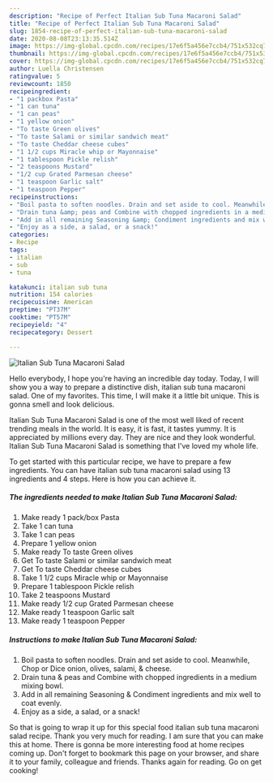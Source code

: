 ```yaml
---
description: "Recipe of Perfect Italian Sub Tuna Macaroni Salad"
title: "Recipe of Perfect Italian Sub Tuna Macaroni Salad"
slug: 1854-recipe-of-perfect-italian-sub-tuna-macaroni-salad
date: 2020-08-08T23:13:35.514Z
image: https://img-global.cpcdn.com/recipes/17e6f5a456e7ccb4/751x532cq70/italian-sub-tuna-macaroni-salad-recipe-main-photo.jpg
thumbnail: https://img-global.cpcdn.com/recipes/17e6f5a456e7ccb4/751x532cq70/italian-sub-tuna-macaroni-salad-recipe-main-photo.jpg
cover: https://img-global.cpcdn.com/recipes/17e6f5a456e7ccb4/751x532cq70/italian-sub-tuna-macaroni-salad-recipe-main-photo.jpg
author: Luella Christensen
ratingvalue: 5
reviewcount: 1850
recipeingredient:
- "1 packbox Pasta"
- "1 can tuna"
- "1 can peas"
- "1 yellow onion"
- "To taste Green olives"
- "To taste Salami or similar sandwich meat"
- "To taste Cheddar cheese cubes"
- "1 1/2 cups Miracle whip or Mayonnaise"
- "1 tablespoon Pickle relish"
- "2 teaspoons Mustard"
- "1/2 cup Grated Parmesan cheese"
- "1 teaspoon Garlic salt"
- "1 teaspoon Pepper"
recipeinstructions:
- "Boil pasta to soften noodles. Drain and set aside to cool. Meanwhile, Chop or Dice onion, olives, salami, &amp; cheese."
- "Drain tuna &amp; peas and Combine with chopped ingredients in a medium mixing bowl."
- "Add in all remaining Seasoning &amp; Condiment ingredients and mix well to coat evenly."
- "Enjoy as a side, a salad, or a snack!"
categories:
- Recipe
tags:
- italian
- sub
- tuna

katakunci: italian sub tuna 
nutrition: 154 calories
recipecuisine: American
preptime: "PT37M"
cooktime: "PT57M"
recipeyield: "4"
recipecategory: Dessert

---
```



![Italian Sub Tuna Macaroni Salad](https://img-global.cpcdn.com/recipes/17e6f5a456e7ccb4/751x532cq70/italian-sub-tuna-macaroni-salad-recipe-main-photo.jpg)

Hello everybody, I hope you're having an incredible day today. Today, I will show you a way to prepare a distinctive dish, italian sub tuna macaroni salad. One of my favorites. This time, I will make it a little bit unique. This is gonna smell and look delicious.

Italian Sub Tuna Macaroni Salad is one of the most well liked of recent trending meals in the world. It is easy, it is fast, it tastes yummy. It is appreciated by millions every day. They are nice and they look wonderful. Italian Sub Tuna Macaroni Salad is something that I've loved my whole life.




To get started with this particular recipe, we have to prepare a few ingredients. You can have italian sub tuna macaroni salad using 13 ingredients and 4 steps. Here is how you can achieve it.

<!--inarticleads1-->

##### The ingredients needed to make Italian Sub Tuna Macaroni Salad:

1. Make ready 1 pack/box Pasta
1. Take 1 can tuna
1. Take 1 can peas
1. Prepare 1 yellow onion
1. Make ready To taste Green olives
1. Get To taste Salami or similar sandwich meat
1. Get To taste Cheddar cheese cubes
1. Take 1 1/2 cups Miracle whip or Mayonnaise
1. Prepare 1 tablespoon Pickle relish
1. Take 2 teaspoons Mustard
1. Make ready 1/2 cup Grated Parmesan cheese
1. Make ready 1 teaspoon Garlic salt
1. Make ready 1 teaspoon Pepper




<!--inarticleads2-->

##### Instructions to make Italian Sub Tuna Macaroni Salad:

1. Boil pasta to soften noodles. Drain and set aside to cool. Meanwhile, Chop or Dice onion, olives, salami, &amp; cheese.
1. Drain tuna &amp; peas and Combine with chopped ingredients in a medium mixing bowl.
1. Add in all remaining Seasoning &amp; Condiment ingredients and mix well to coat evenly.
1. Enjoy as a side, a salad, or a snack!




So that is going to wrap it up for this special food italian sub tuna macaroni salad recipe. Thank you very much for reading. I am sure that you can make this at home. There is gonna be more interesting food at home recipes coming up. Don't forget to bookmark this page on your browser, and share it to your family, colleague and friends. Thanks again for reading. Go on get cooking!
